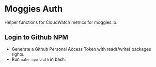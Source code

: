 # Moggies Auth

Helper functions for CloudWatch metrics for moggies.io.

## Login to Github NPM

- Generate a Github Personal Access Token with read(/write) packages rights.
- Run `make npm-auth` in bash.
